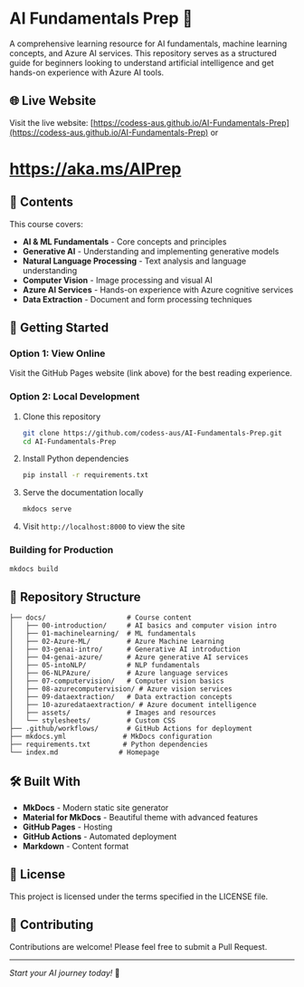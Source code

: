 # AI Fundamentals Prep 🤖

A comprehensive learning resource for AI fundamentals, machine learning concepts, and Azure AI services. This repository serves as a structured guide for beginners looking to understand artificial intelligence and get hands-on experience with Azure AI tools.

## 🌐 Live Website

Visit the live website: [https://codess-aus.github.io/AI-Fundamentals-Prep](https://codess-aus.github.io/AI-Fundamentals-Prep) or 

# https://aka.ms/AIPrep

## 📖 Contents

This course covers:

- **AI & ML Fundamentals** - Core concepts and principles
- **Generative AI** - Understanding and implementing generative models
- **Natural Language Processing** - Text analysis and language understanding
- **Computer Vision** - Image processing and visual AI
- **Azure AI Services** - Hands-on experience with Azure cognitive services
- **Data Extraction** - Document and form processing techniques

## 🚀 Getting Started

### Option 1: View Online
Visit the GitHub Pages website (link above) for the best reading experience.

### Option 2: Local Development
1. Clone this repository
   ```bash
   git clone https://github.com/codess-aus/AI-Fundamentals-Prep.git
   cd AI-Fundamentals-Prep
   ```

2. Install Python dependencies
   ```bash
   pip install -r requirements.txt
   ```

3. Serve the documentation locally
   ```bash
   mkdocs serve
   ```

4. Visit `http://localhost:8000` to view the site

### Building for Production
```bash
mkdocs build
```

## 📁 Repository Structure

```
├── docs/                    # Course content
│   ├── 00-introduction/     # AI basics and computer vision intro
│   ├── 01-machinelearning/  # ML fundamentals
│   ├── 02-Azure-ML/         # Azure Machine Learning
│   ├── 03-genai-intro/      # Generative AI introduction
│   ├── 04-genai-azure/      # Azure generative AI services
│   ├── 05-intoNLP/          # NLP fundamentals
│   ├── 06-NLPAzure/         # Azure language services
│   ├── 07-computervision/   # Computer vision basics
│   ├── 08-azurecomputervision/ # Azure vision services
│   ├── 09-dataextraction/   # Data extraction concepts
│   ├── 10-azuredataextraction/ # Azure document intelligence
│   ├── assets/              # Images and resources
│   └── stylesheets/         # Custom CSS
├── .github/workflows/       # GitHub Actions for deployment
├── mkdocs.yml              # MkDocs configuration
├── requirements.txt        # Python dependencies
└── index.md               # Homepage
```

## 🛠️ Built With

- **MkDocs** - Modern static site generator
- **Material for MkDocs** - Beautiful theme with advanced features
- **GitHub Pages** - Hosting
- **GitHub Actions** - Automated deployment
- **Markdown** - Content format

## 📄 License

This project is licensed under the terms specified in the LICENSE file.

## 🤝 Contributing

Contributions are welcome! Please feel free to submit a Pull Request.

---

*Start your AI journey today!* 🚀
